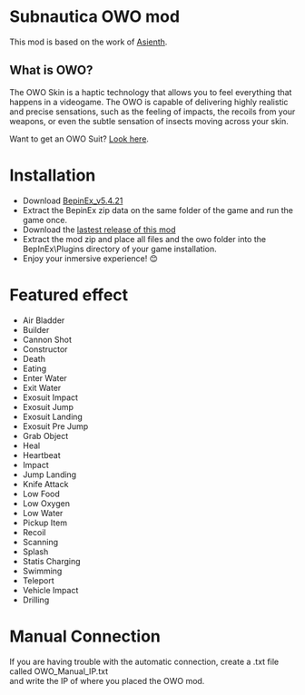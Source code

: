 ﻿# Subnautica OWO mod
This mod is based on the work of [Asienth](https://github.com/Astienth/Subnautica_bhaptics).

## What is OWO?
The OWO Skin is a haptic technology that allows you to feel everything that happens in a videogame. The OWO is capable of delivering highly realistic and precise sensations, such as the feeling of impacts, the recoils from your weapons, or even the subtle sensation of insects moving across your skin.

Want to get an OWO Suit? [Look here](https://owogame.com/shop/).

# Installation
- Download [BepinEx_v5.4.21]( https://github.com/BepInEx/BepInEx/releases/tag/v5.4.21)
- Extract the BepinEx zip data on the same folder of the game and run the game once.
- Download the [lastest release of this mod](https://github.com/OWODevelopers/OWO_Subnautica/releases/latest)
- Extract the mod zip and place all files and the owo folder into the BepInEx\Plugins directory of your game installation.
- Enjoy your inmersive experience! 😊

# Featured effect
- Air Bladder
- Builder
- Cannon Shot
- Constructor
- Death
- Eating
- Enter Water
- Exit Water
- Exosuit Impact
- Exosuit Jump
- Exosuit Landing
- Exosuit Pre Jump
- Grab Object
- Heal
- Heartbeat
- Impact
- Jump Landing
- Knife Attack
- Low Food
- Low Oxygen
- Low Water
- Pickup Item
- Recoil
- Scanning
- Splash
- Statis Charging
- Swimming
- Teleport
- Vehicle Impact
- Drilling

# Manual Connection
If you are having trouble with the automatic connection, create a .txt file called OWO_Manual_IP.txt  
and write the IP of where you placed the OWO mod.
